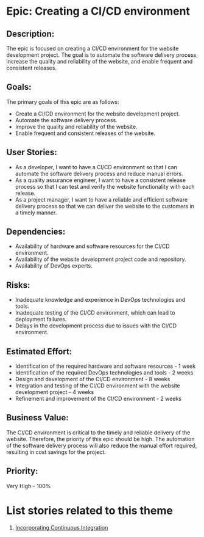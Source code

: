 # Epic: Creating a CI/CD environment

## Description:
The epic is focused on creating a CI/CD environment for the website development project. The goal is to automate the software delivery process, increase the quality and reliability of the website, and enable frequent and consistent releases.

## Goals:
The primary goals of this epic are as follows:

* Create a CI/CD environment for the website development project.
* Automate the software delivery process.
* Improve the quality and reliability of the website.
* Enable frequent and consistent releases of the website.

## User Stories:
* As a developer, I want to have a CI/CD environment so that I can automate the software delivery process and reduce manual errors.
* As a quality assurance engineer, I want to have a consistent release process so that I can test and verify the website functionality with each release.
* As a project manager, I want to have a reliable and efficient software delivery process so that we can deliver the website to the customers in a timely manner.

## Dependencies:
* Availability of hardware and software resources for the CI/CD environment.
* Availability of the website development project code and repository.
* Availability of DevOps experts.

## Risks:
* Inadequate knowledge and experience in DevOps technologies and tools.
* Inadequate testing of the CI/CD environment, which can lead to deployment failures.
* Delays in the development process due to issues with the CI/CD environment.

## Estimated Effort:
* Identification of the required hardware and software resources - 1 week
* Identification of the required DevOps technologies and tools - 2 weeks
* Design and development of the CI/CD environment - 8 weeks
* Integration and testing of the CI/CD environment with the website development project - 4 weeks
* Refinement and improvement of the CI/CD environment - 2 weeks

## Business Value:
The CI/CD environment is critical to the timely and reliable delivery of the website. Therefore, the priority of this epic should be high. The automation of the software delivery process will also reduce the manual effort required, resulting in cost savings for the project.

## Priority:
Very High - 100%

# List stories related to this theme
1. [Incorporating Continuous Integration](user_stories/story_devops.md)
